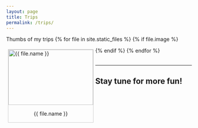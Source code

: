 ```yaml
---
layout: page
title: Trips
permalink: /trips/
---
```



Thumbs of my trips
{% for file in site.static_files %}
{% if file.image %}
<div style = " margin: 5px;
    border: 1px solid #ccc;
    float: left;
     width: auto;
    height: auto;">
  <a target="_blank" href="{{ file.path }}">

   <img src="../{{ file.path }}" alt="{{ file.name }}" width="230" height="150" >
</a>
    <div style=" padding: 15px;
    text-align: center" >{{ file.name }}
</div>
</div>
{% endif %}
{% endfor %}
<div>
	<br>
<hr>
<h2> Stay tune for more fun! </h2>
</div>